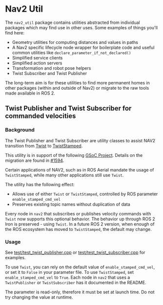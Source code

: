 # Nav2 Util

The `nav2_util` package contains utilities abstracted from individual packages which may find use in other uses. Some examples of things you'll find here:

- Geometry utilities for computing distances and values in paths
- A Nav2 specific lifecycle node wrapper for boilerplate code and useful common utilities like `declare_parameter_if_not_declared()`
- Simplified service clients
- Simplified action servers
- Transformation and robot pose helpers
- Twist Subscriber and Twist Publisher

The long-term aim is for these utilities to find more permanent homes in other packages (within and outside of Nav2) or migrate to the raw tools made available in ROS 2.

## Twist Publisher and Twist Subscriber for commanded velocities

### Background 

The Twist Publisher and Twist Subscriber are utility classes to assist NAV2 transition from 
[Twist](https://github.com/ros2/common_interfaces/blob/humble/geometry_msgs/msg/Twist.msg) to [TwistStamped](https://github.com/ros2/common_interfaces/blob/humble/geometry_msgs/msg/TwistStamped.msg).

This utility is in support of the following [GSoC Project](https://navigation.ros.org/2021summerOfCode/projects/twist_n_config.html#convert-twist-to-twiststamped-in-ecosystem-and-run-time-configuration).
Details on the migration are found in [#1594](https://github.com/ros-planning/navigation2/issues/1594).

Certain applications of NAV2, such as in ROS Aerial mandate the usage of `TwistStamped`, while many other applications still use `Twist`.

The utility has the following effect:
* Allows use of either `Twist` or `TwistStamped`, controlled by ROS parameter `enable_stamped_cmd_vel`
* Preserves existing topic names without duplication of data

Every node in `nav2` that subscribes or publishes velocity commands with `Twist` now supports this optional behavior.
The behavior up through ROS 2 Iron is preserved - using `Twist`. In a future ROS 2 version, when enough of the
ROS ecosystem has moved to `TwistStamped`, the default may change. 

### Usage

See [test/test_twist_publisher.cpp](test/test_twist_publisher.cpp) or [test/test_twist_subscriber.cpp](test/test_twist_subscriber.cpp) for examples.

To use `Twist`, you can rely on the default value of `enable_stamped_cmd_vel`, or set it to `False` in your parameter file.
To use `TwistStamped`, set `enable_stamped_cmd_vel` to `True`. 
Each node in `nav2` that uses a `TwistPublisher` or `TwistSubscriber` has it documented in the README.

The parameter is read-only, therefore it must be set at launch time. Do not try changing the value at runtime.
